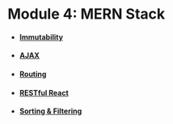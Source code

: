 # Module 4: MERN Stack

* #### [Immutability](immutability.md)
* #### [AJAX](react-ajax.md)
* #### [Routing](react-routing.md)
* #### [RESTful React](restful-react.md)
* #### [Sorting & Filtering](sorting-filtering.md)
